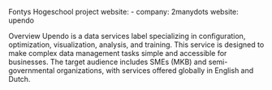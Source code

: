 Fontys Hogeschool project
website: -
company: 2manydots
website: upendo

Overview
Upendo is a data services label specializing in configuration, optimization, visualization, analysis, and training. This service is designed to make complex data management tasks simple and accessible for businesses. The target audience includes SMEs (MKB) and semi-governmental organizations, with services offered globally in English and Dutch.
